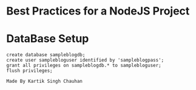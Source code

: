 # Best Practices for a NodeJS Project

# DataBase Setup

```
create database sampleblogdb;
create user samplebloguser identified by 'sampleblogpass';
grant all privileges on sampleblogdb.* to samplebloguser;
flush privileges;
```

```
Made By Kartik Singh Chauhan
```